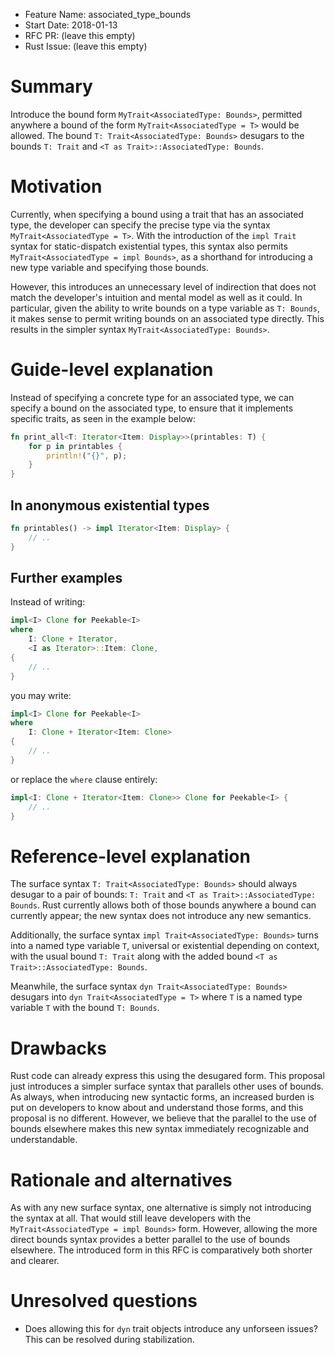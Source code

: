 - Feature Name: associated_type_bounds
- Start Date: 2018-01-13
- RFC PR: (leave this empty)
- Rust Issue: (leave this empty)

# Summary
[summary]: #summary

Introduce the bound form `MyTrait<AssociatedType: Bounds>`, permitted anywhere
a bound of the form `MyTrait<AssociatedType = T>` would be allowed. The bound
`T: Trait<AssociatedType: Bounds>` desugars to the bounds `T: Trait` and
`<T as Trait>::AssociatedType: Bounds`.

# Motivation
[motivation]: #motivation

Currently, when specifying a bound using a trait that has an associated
type, the developer can specify the precise type via the syntax
`MyTrait<AssociatedType = T>`. With the introduction of the `impl Trait`
syntax for static-dispatch existential types, this syntax also permits
`MyTrait<AssociatedType = impl Bounds>`, as a shorthand for introducing a
new type variable and specifying those bounds.

However, this introduces an unnecessary level of indirection that does not
match the developer's intuition and mental model as well as it could. In
particular, given the ability to write bounds on a type variable as `T: Bounds`,
it makes sense to permit writing bounds on an associated type directly.
This results in the simpler syntax `MyTrait<AssociatedType: Bounds>`.

# Guide-level explanation
[guide-level-explanation]: #guide-level-explanation

Instead of specifying a concrete type for an associated type, we can
specify a bound on the associated type, to ensure that it implements
specific traits, as seen in the example below:

```rust
fn print_all<T: Iterator<Item: Display>>(printables: T) {
    for p in printables {
        println!("{}", p);
    }
}
```

## In anonymous existential types

```rust
fn printables() -> impl Iterator<Item: Display> {
    // ..
}
```

## Further examples

Instead of writing:

```rust
impl<I> Clone for Peekable<I>
where
    I: Clone + Iterator,
    <I as Iterator>::Item: Clone,
{
    // ..
}
```

you may write:

```rust
impl<I> Clone for Peekable<I>
where
    I: Clone + Iterator<Item: Clone>
{
    // ..
}
```

or replace the `where` clause entirely:

```rust
impl<I: Clone + Iterator<Item: Clone>> Clone for Peekable<I> {
    // ..
}
```

# Reference-level explanation
[reference-level-explanation]: #reference-level-explanation

The surface syntax `T: Trait<AssociatedType: Bounds>` should always desugar
to a pair of bounds: `T: Trait` and `<T as Trait>::AssociatedType: Bounds`.
Rust currently allows both of those bounds anywhere a bound can currently appear;
the new syntax does not introduce any new semantics.

Additionally, the surface syntax `impl Trait<AssociatedType: Bounds>` turns
into a named type variable `T`, universal or existential depending on context,
with the usual bound `T: Trait` along with the added bound
`<T as Trait>::AssociatedType: Bounds`.

Meanwhile, the surface syntax `dyn Trait<AssociatedType: Bounds>` desugars into
`dyn Trait<AssociatedType = T>` where `T` is a named type variable `T` with the
bound `T: Bounds`.

# Drawbacks
[drawbacks]: #drawbacks

Rust code can already express this using the desugared form. This proposal
just introduces a simpler surface syntax that parallels other uses of bounds.
As always, when introducing new syntactic forms, an increased burden is put on
developers to know about and understand those forms, and this proposal is no
different. However, we believe that the parallel to the use of bounds elsewhere
makes this new syntax immediately recognizable and understandable.

# Rationale and alternatives
[alternatives]: #alternatives

As with any new surface syntax, one alternative is simply not introducing
the syntax at all. That would still leave developers with the
`MyTrait<AssociatedType = impl Bounds>` form. However, allowing the more
direct bounds syntax provides a better parallel to the use of bounds elsewhere.
The introduced form in this RFC is comparatively both shorter and clearer.

# Unresolved questions
[unresolved]: #unresolved-questions

- Does allowing this for `dyn` trait objects introduce any unforseen issues?
  This can be resolved during stabilization.